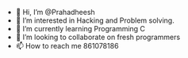 - 👋 Hi, I’m @Prahadheesh
- 👀 I’m interested in Hacking and Problem solving.
- 🌱 I’m currently learning Programming C
- 💞️ I’m looking to collaborate on fresh programmers
- 📫 How to reach me 861078186


<!---
Prahadheesh/Prahadheesh is a ✨ special ✨ repository because its `README.md` (this file) appears on your GitHub profile.
You can click the Preview link to take a look at your changes.
--->
